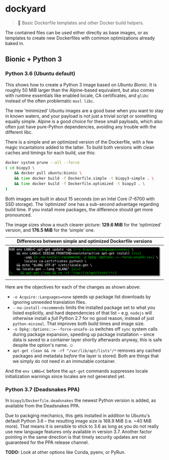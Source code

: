 # dockyard

> :whale: Basic Dockerfile templates and other Docker build helpers.

The contained files can be used either directly as base images,
or as templates to create new Dockerfiles with common
optimizations already baked in.


## Bionic + Python 3

### Python 3.6 (Ubuntu default)

This shows how to create a Python 3 image based on *Ubuntu Bionic*.
It is roughly 50 MiB larger than the Alpine-based equivalent,
but also comes with runtime essentials like
enabled locale, CA certificates, and ``glibc`` instead of the often problematic ``musl libc``.

The new ‘minimized’ Ubuntu images are a good base when you want to stay in known waters,
and your payload is not just a trivial script or something equally simple.
Alpine is a good choice for these small payloads, which also often just have
pure-Python dependencies, avoiding any trouble with the different libc.

There is a simple and an optimized version of the Dockerfile,
with a few magic incantations added to the latter.
To build both versions with clean caches and timings for each build, use this:

```sh
docker system prune --all --force
( cd biopy3 \
    && docker pull ubuntu:bionic \
    && time docker build -f Dockerfile.simple -t biopy3-simple . \
    && time docker build -f Dockerfile.optimized -t biopy3 . \
)
```

Both images are built in about 15 seconds (on an Intel Core i7-6700 with SSD storage).
The ‘optimized’ one has a sub-second advantage regarding build time.
If you install more packages, the difference should get more pronounced.

The image sizes show a much clearer picture:
**129.6 MiB** for the ‘optimized’ version,
and **176.5 MiB** for the ‘simple’ one.

| Differences between simple and optimized Dockerfile versions |
| :---: |
| ![biopy3-diff](https://raw.githubusercontent.com/jhermann/docker-calves/master/assets/biopy3-diff.png) |

Here are the objectives for each of the changes as shown above:

* ``-o Acquire::Languages=none`` speeds up package list downloads by ignoring unneeded translation files.
* ``--no-install-recommends`` limits the installed package set to what you listed explicitly,
  and hard dependencies of that list – e.g. ``nodejs`` will otherwise install a *full* Python 2.7 for no good reason,
  instead of just ``python-minimal``. That improves both build times and image size.
* ``-o Dpkg::Options::=--force-unsafe-io`` switches off ``sync`` system calls during package expansion, speeding up package installation –
  since data is saved to a container layer shortly afterwards anyway, this is safe despite the option's name. ☺
* ``apt-get clean && rm -rf "/var/lib/apt/lists"/*`` removes any cached packages and metadata *before* the layer is stored.
  Both are things that we simply do not need in an immutable container.

And the ``env LANG=C`` before the ``apt-get`` commands suppresses
locale initialization warnings since locales are not generated yet.


### Python 3.7 (Deadsnakes PPA)

In ``biopy3/Dockerfile.deadsnakes`` the newest Python version is added,
as available from the Deadsnakes PPA.

Due to packging mechanics, this gets installed in addition to Ubuntu's default Python 3.6
– the resulting image size is 168.9 MiB (i.e. ~40 MiB more).
That means it is sensible to stick to 3.6 as long as you do not really use new language features
only available in version 3.7.
Another factor pointing in the same direction is that timely security updates are not guaranteed for the PPA release channel.

**TODO:** Look at other options like Conda, pyenv, or PyRun.
